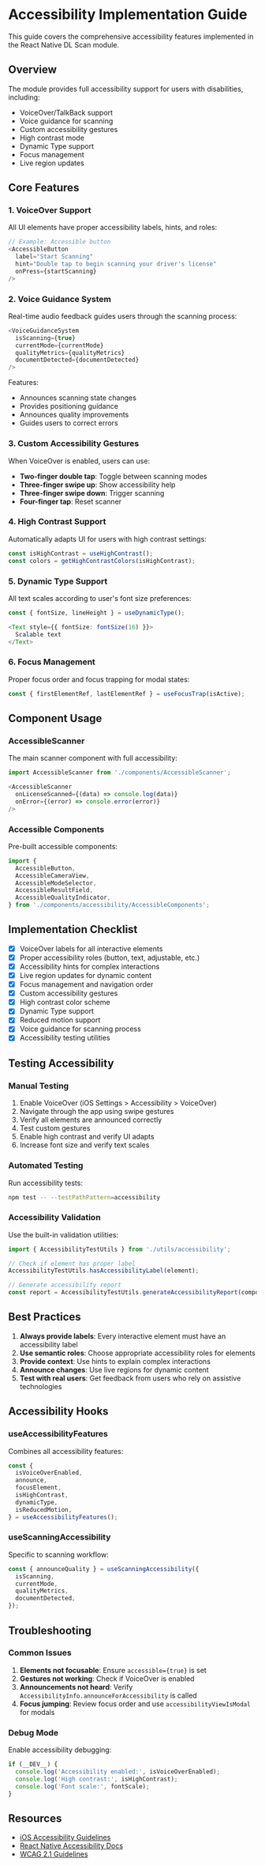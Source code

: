 # Accessibility Implementation Guide

This guide covers the comprehensive accessibility features implemented in the React Native DL Scan module.

## Overview

The module provides full accessibility support for users with disabilities, including:
- VoiceOver/TalkBack support
- Voice guidance for scanning
- Custom accessibility gestures
- High contrast mode
- Dynamic Type support
- Focus management
- Live region updates

## Core Features

### 1. VoiceOver Support

All UI elements have proper accessibility labels, hints, and roles:

```typescript
// Example: Accessible button
<AccessibleButton
  label="Start Scanning"
  hint="Double tap to begin scanning your driver's license"
  onPress={startScanning}
/>
```

### 2. Voice Guidance System

Real-time audio feedback guides users through the scanning process:

```typescript
<VoiceGuidanceSystem
  isScanning={true}
  currentMode={currentMode}
  qualityMetrics={qualityMetrics}
  documentDetected={documentDetected}
/>
```

Features:
- Announces scanning state changes
- Provides positioning guidance
- Announces quality improvements
- Guides users to correct errors

### 3. Custom Accessibility Gestures

When VoiceOver is enabled, users can use:
- **Two-finger double tap**: Toggle between scanning modes
- **Three-finger swipe up**: Show accessibility help
- **Three-finger swipe down**: Trigger scanning
- **Four-finger tap**: Reset scanner

### 4. High Contrast Support

Automatically adapts UI for users with high contrast settings:

```typescript
const isHighContrast = useHighContrast();
const colors = getHighContrastColors(isHighContrast);
```

### 5. Dynamic Type Support

All text scales according to user's font size preferences:

```typescript
const { fontSize, lineHeight } = useDynamicType();

<Text style={{ fontSize: fontSize(16) }}>
  Scalable text
</Text>
```

### 6. Focus Management

Proper focus order and focus trapping for modal states:

```typescript
const { firstElementRef, lastElementRef } = useFocusTrap(isActive);
```

## Component Usage

### AccessibleScanner

The main scanner component with full accessibility:

```typescript
import AccessibleScanner from './components/AccessibleScanner';

<AccessibleScanner
  onLicenseScanned={(data) => console.log(data)}
  onError={(error) => console.error(error)}
/>
```

### Accessible Components

Pre-built accessible components:

```typescript
import {
  AccessibleButton,
  AccessibleCameraView,
  AccessibleModeSelector,
  AccessibleResultField,
  AccessibleQualityIndicator,
} from './components/accessibility/AccessibleComponents';
```

## Implementation Checklist

- [x] VoiceOver labels for all interactive elements
- [x] Proper accessibility roles (button, text, adjustable, etc.)
- [x] Accessibility hints for complex interactions
- [x] Live region updates for dynamic content
- [x] Focus management and navigation order
- [x] Custom accessibility gestures
- [x] High contrast color scheme
- [x] Dynamic Type support
- [x] Reduced motion support
- [x] Voice guidance for scanning process
- [x] Accessibility testing utilities

## Testing Accessibility

### Manual Testing

1. Enable VoiceOver (iOS Settings > Accessibility > VoiceOver)
2. Navigate through the app using swipe gestures
3. Verify all elements are announced correctly
4. Test custom gestures
5. Enable high contrast and verify UI adapts
6. Increase font size and verify text scales

### Automated Testing

Run accessibility tests:

```bash
npm test -- --testPathPattern=accessibility
```

### Accessibility Validation

Use the built-in validation utilities:

```typescript
import { AccessibilityTestUtils } from './utils/accessibility';

// Check if element has proper label
AccessibilityTestUtils.hasAccessibilityLabel(element);

// Generate accessibility report
const report = AccessibilityTestUtils.generateAccessibilityReport(componentTree);
```

## Best Practices

1. **Always provide labels**: Every interactive element must have an accessibility label
2. **Use semantic roles**: Choose appropriate accessibility roles for elements
3. **Provide context**: Use hints to explain complex interactions
4. **Announce changes**: Use live regions for dynamic content
5. **Test with real users**: Get feedback from users who rely on assistive technologies

## Accessibility Hooks

### useAccessibilityFeatures

Combines all accessibility features:

```typescript
const {
  isVoiceOverEnabled,
  announce,
  focusElement,
  isHighContrast,
  dynamicType,
  isReducedMotion,
} = useAccessibilityFeatures();
```

### useScanningAccessibility

Specific to scanning workflow:

```typescript
const { announceQuality } = useScanningAccessibility({
  isScanning,
  currentMode,
  qualityMetrics,
  documentDetected,
});
```

## Troubleshooting

### Common Issues

1. **Elements not focusable**: Ensure `accessible={true}` is set
2. **Gestures not working**: Check if VoiceOver is enabled
3. **Announcements not heard**: Verify `AccessibilityInfo.announceForAccessibility` is called
4. **Focus jumping**: Review focus order and use `accessibilityViewIsModal` for modals

### Debug Mode

Enable accessibility debugging:

```typescript
if (__DEV__) {
  console.log('Accessibility enabled:', isVoiceOverEnabled);
  console.log('High contrast:', isHighContrast);
  console.log('Font scale:', fontScale);
}
```

## Resources

- [iOS Accessibility Guidelines](https://developer.apple.com/accessibility/ios/)
- [React Native Accessibility Docs](https://reactnative.dev/docs/accessibility)
- [WCAG 2.1 Guidelines](https://www.w3.org/WAI/WCAG21/quickref/)